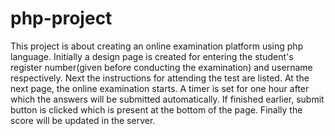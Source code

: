 # php-project
  
This project is about creating an online examination platform using php language. 
Initially a design page is created for entering the student's register number(given before conducting the examination) and username respectively. 
Next the instructions for attending the test are listed. 
At the next page, the online examination starts.
A timer is set for one hour after which the answers will be submitted automatically. If finished earlier, submit button is clicked which is present at the bottom of the page. 
Finally the score will be updated in the server. 




